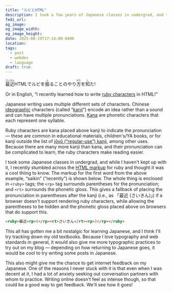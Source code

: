```yaml
---
title: "ルビとHTML"
description: I took a few years of Japanese classes in undergrad, and today I'm returning to that and discussing some HTML markup for Japanese and other East Asian languages.
fedi_url: 
og_image: 
og_image_width: 
og_image_height: 
date: 2025-08-19T17:14:00-0400
location:
tags:
  - post
  - webdev
  - language
draft: true
---
```


<link rel="stylesheet" type="text/css" href="/styles/code/prism-perf-custom.css" />
<link rel="stylesheet" type="text/css" href="/styles/code/code-tweaks.css" />

<ruby>最近<rp>(</rp><rt>さいきん</rt><rp>)</rp></ruby>HTMLでルビを<ruby>振<rp>(</rp><rt>ふ</rt><rp>)</rp></ruby>ることのやり<ruby>方<rp>(</rp><rt>かた</rt><rp>)</rp></ruby>を<ruby>知<rp>(</rp><rt>し</rt><rp>)</rp></ruby>た!

Or in English, “I recently learned how to write [ruby characters](https://en.wikipedia.org/wiki/Ruby_character) in HTML!”

Japanese writing uses multiple different sets of characters. Chinese [ideographic](https://en.wikipedia.org/wiki/Ideogram) characters (called “[kanji](https://en.wikipedia.org/wiki/Kanji)”) encode an idea rather than a sound and can have multiple pronunciations. [Kana](https://en.wikipedia.org/wiki/Kana) are phonetic characters that each represent one syllable. 

Ruby characters are kana placed above kanji to indicate the pronunciation — these are common in educational materials, children's/YA books, or for kanji outside the list of [jōyō (“regular-use”) kanji](https://en.wikipedia.org/wiki/J%C5%8Dy%C5%8D_kanji), among other uses. Because there are many more kanji than kana, and their pronunciation can be complicated to learn, the ruby characters make reading easier.

I took some Japanese classes in undergrad, and while I haven't kept up with it, I recently stumbled across the [HTML markup](https://html.spec.whatwg.org/multipage/text-level-semantics.html#the-ruby-element) for ruby and thought it was a cool thiing to know. The markup for the first word from the above example, “saikin” (“recently”) is shown below. The whole thing is enclosed in `<ruby>` tags; the `<rp>` tag surrounds parentheses for the pronunciation; and `<rt>` surrounds the phonetic gloss. This gives a fallback of placing the pronunciation in parentheses after the kanji (i.e., as 「最近 (さいきん)」) if a browser doesn't support rendering ruby characters, while allowing the parentheses to be hidden and the phonetic gloss placed above on browsers that do support this.

```html
<ruby>最近<rp>(</rp><rt>さいきん</rt><rp>)</rp></ruby>
```

This all has gotten me a bit nostalgic for learning Japanese, and I think I'll try tracking down my old textbooks. Because I love typography and web standards in general, it would also give me more typographic practices to try out on my blog — depending on how returning to Japanese goes, it would be cool to try writing some posts in Japanese. 

This also might give me the chance to get internet feedback on my Japanese. One of the reasons I never stuck with it is that even when I was decent at it, I had a lot of anxiety seeking out conversation partners with whom to practice. Writing online doesn't feel as intense though, so that could be a good way to get feedback. We'll see how it goes!